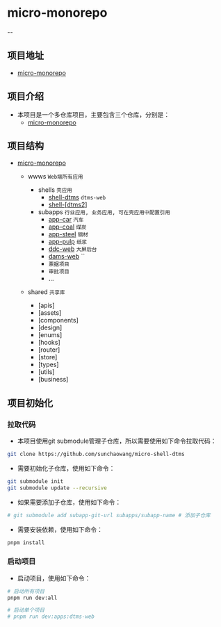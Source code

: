 # micro-monorepo
--
## 项目地址
- [micro-monorepo](https://github.com/sunchaowang/micro-monorepo)

## 项目介绍
- 本项目是一个多仓库项目，主要包含三个仓库，分别是：
  - [micro-monorepo](https://github.com/sunchaowang/micro-monorepo)

## 项目结构
- [micro-monorepo](https://github.com/sunchaowang/micro-monorepo)
  - wwws `Web端所有应用`
    - shells `壳应用`
        - [shell-dtms](https://github.com/sunchaowang/micro-monorepo) `dtms-web`
        - [shell-[dtms2]]()
    - subapps `行业应用, 业务应用, 可在壳应用中配置引用`
        - [app-car](https://github.com/sunchaowang/micro-monorepo) `汽车`
        - [app-coal](https://github.com/sunchaowang/micro-monorepo) `煤炭`
        - [app-steel]() `钢材`
        - [app-pulp]() `纸浆`
        - [ddc-web]() `大屏后台`
        - [dams-web]() ``
        - `票据项目`
        - `审批项目` 
        - ...
    
  - shared `共享库`
    - [apis]
    - [assets]
    - [components] 
    - [design]
    - [enums]
    - [hooks]
    - [router]
    - [store]
    - [types]
    - [utils]
    - [business]

## 项目初始化
### 拉取代码
- 本项目使用git submodule管理子仓库，所以需要使用如下命令拉取代码：
```bash
git clone https://github.com/sunchaowang/micro-shell-dtms
```
- 需要初始化子仓库，使用如下命令：
```bash
git submodule init
git submodule update --recursive
```
- 如果需要添加子仓库，使用如下命令：
```bash
# git submodule add subapp-git-url subapps/subapp-name # 添加子仓库
```
- 需要安装依赖，使用如下命令：
```bash
pnpm install
```
### 启动项目
- 启动项目，使用如下命令：
```bash
# 启动所有项目
pnpm run dev:all

# 启动单个项目
# pnpm run dev:apps:dtms-web
```
